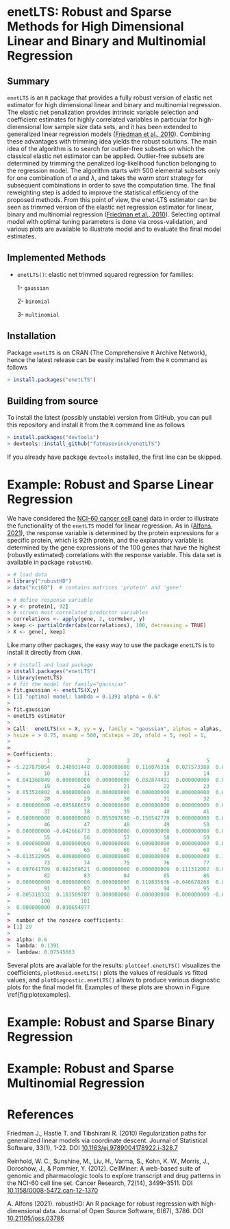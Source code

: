 # enetLTS: Robust and Sparse Methods for High Dimensional Linear and Binary and Multinomial Regression

## Summary

`enetLTS` is an `R` package that provides a fully robust version of 
elastic net estimator for high dimensional linear and binary and multinomial regression. 
The elastic net penalization provides 
intrinsic variable selection and coefficient estimates for highly correlated 
variables in particular for high-dimensional low sample size 
data sets, and it has been extended to generalized linear regression models 
([Friedman et al., 2010](https://www.jstatsoft.org/article/download/v033i01/361)). 
Combining these advantages with trimming idea yields the robust solutions.
The main idea of the algorithm is to search for outlier-free subsets on which the classical elastic 
net estimator can be applied. Outlier-free subsets are determined by trimming 
the penalized log-likelihood function belonging to the regression model. 
The algorithm starts with 500 elemental subsets
only for one combination of $\alpha$ and $\lambda$, and takes the *warm start* strategy
for subsequent combinations in order to save the computation time.
The final reweighting step is added to improve the statistical 
efficiency of the proposed methods. 
From this point of view, the enet-LTS estimator can be seen as trimmed version 
of the elastic net regression estimator for linear, binary and multinomial 
regression ([Friedman et al., 2010](https://www.jstatsoft.org/article/download/v033i01/361)). 
Selecting optimal model with optimal tuning parameters is done via cross-validation, 
and various plots are available to illustrate model and to evaluate the 
final model estimates. 

## Implemented Methods 

- `enetLTS()`: elastic net trimmed squared regression for families:

   1- `gaussian`

   2- `binomial`
   
   3- `multinomial`
                                                                  

## Installation

Package `enetLTS` is on CRAN (The Comprehensive `R` Archive Network), hence the latest release can be easily installed from the `R` command as follows

```R
> install.packages("enetLTS")
```

## Building from source

To install the latest (possibly unstable) version from GitHub, you can pull this repository and install it from the `R` command line as follows

```R
> install.packages("devtools")
> devtools::install_github("fatmasevinck/enetLTS")
```

If you already have package `devtools` installed, the first line can be skipped.


# Example: Robust and Sparse Linear Regression

We have considered the [NCI-60 cancer cell panel](https://discover.nci.nih.gov/cellminer/) data in order to illustrate the functionality of the `enetLTS` model for linear regression. As in ([Alfons, 2021](https://joss.theoj.org/papers/10.21105/joss.03786)), the response variable is determined by the protein expressions for a specific protein, which is 92th protein, and
the explanatory variable is determined by the gene expressions of the 100 genes that have the highest (robustly estimated) correlations with the response variable. This data set is available in package `robustHD`.

```R
> # load data
> library("robustHD")
> data("nci60")  # contains matrices 'protein' and 'gene'

> # define response variable
> y <- protein[, 92]
> # screen most correlated predictor variables
> correlations <- apply(gene, 2, corHuber, y)
> keep <- partialOrder(abs(correlations), 100, decreasing = TRUE)
> X <- gene[, keep]
```

Like many other packages, the easy way to use the package `enetLTS` is to install it directly from `CRAN`. 

```R
> # install and load package
> install.packages("enetLTS")
> library(enetLTS)
> # fit the model for family="gaussian"
> fit.gaussian <- enetLTS(X,y)
> [1] "optimal model: lambda = 0.1391 alpha = 0.6"
>
> fit.gaussian
> enetLTS estimator 
>
> Call:  enetLTS(xx = X, yy = y, family = "gaussian", alphas = alphas,      lambdas = lambdas, lambdaw = NULL, intercept = TRUE, scal = TRUE,  
> hsize = > 0.75, nsamp = 500, nCsteps = 20, nfold = 5, repl = 1,      ncores = 1, tol = -1e+06, seed = NULL, crit.plot = TRUE) 
> 
>
> Coefficients:
>            1            2            3            4            5            6            7            8            9 
> -5.227875054  0.240931448  0.000000000  0.116076316  0.027573388  0.000000000  0.000000000  0.000000000  0.000000000 
>           10           11           12           13           14           15           16           17           18 
>  0.041368849  0.000000000  0.000000000  0.032874491  0.000000000  0.000000000  0.000000000  0.000000000  0.391369317 
>           19           20           21           22           23           24           25           26           27 
>  0.053524802  0.000000000  0.000000000  0.000000000  0.000000000  0.028517873 -0.257094024  0.000000000  0.000000000 
>           28           29           30           31           32           33           34           35           36 
>  0.000000000 -0.095686659  0.000000000  0.000000000  0.000000000  0.093010871  0.000000000  0.000000000  0.000000000 
>           37           38           39           40           41           42           43           44           45 
>  0.000000000  0.000000000  0.055097698 -0.158542779  0.000000000  0.000000000  0.000000000  0.000000000  0.000000000 
>           46           47           48           49           50           51           52           53           54 
>  0.000000000 -0.042666773  0.000000000  0.000000000  0.000000000  0.000000000  0.000000000  0.000000000  0.000000000 
>           55           56           57           58           59           60           61           62           63 
>  0.000000000  0.000000000  0.000000000  0.000000000  0.000000000  0.000000000  0.000000000  0.000000000  0.000000000 
>           64           65           66           67           68           69           70           71           72 
> -0.013522905  0.000000000  0.000000000  0.000000000  0.000000000  0.129058794  0.000000000  0.088705925  0.000000000 
>           73           74           75           76           77           78           79           80           81 
>  0.097641709  0.082569621  0.000000000  0.000000000  0.111312062  0.000000000  0.000000000  0.000000000  0.000000000 
>           82           83           84           85           86           87           88           89           90 
>  0.000000000  0.000000000  0.000000000  0.119835636 -0.046678268  0.000000000 -0.049993645  0.000000000  0.000000000 
>           91           92           93           94           95           96           97           98           99 
>  0.005319332  0.183509787  0.000000000  0.000000000  0.000000000 -0.002034250  0.000000000  0.000000000  0.040520680 
>          100          101 
>  0.000000000  0.030654977 
> 
>  number of the nonzero coefficients:
> [1] 29
> 
>  alpha: 0.6
>  lambda: 0.1391
>  lambdaw: 0.07545663
```

Several plots are available for the results: `plotCoef.enetLTS()` visualizes the coefficients, 
`plotResid.enetLTS()` plots the values of residuals vs fitted values, 
and `plotDiagnostic.enetLTS()` allows to produce various diagnostic
plots for the final model fit. 
Examples of these plots are shown in Figure \ref{fig:plotexamples}.

# Example: Robust and Sparse Binary Regression 

# Example: Robust and Sparse Multinomial Regression

# References 

Friedman J., Hastie T. and Tibshirani R. (2010) Regularization paths for generalized linear models via coordinate descent. Journal of Statistical Software, 33(1), 1-22. DOI
[10.1163/ej.9789004178922.i-328.7](https://www.jstatsoft.org/article/download/v033i01/361)

Reinhold, W. C., Sunshine, M., Liu, H., Varma, S., Kohn, K. W., Morris, J., Doroshow, J., &
Pommier, Y. (2012). CellMiner: A web-based suite of genomic and pharmacologic tools to
explore transcript and drug patterns in the NCI-60 cell line set. Cancer Research, 72(14),
3499–3511. DOI
[10.1158/0008-5472.can-12-1370](https://pubmed.ncbi.nlm.nih.gov/22802077/)

A. Alfons (2021). robustHD: An R package for robust regression with high-dimensional data. 
Journal of Open Source Software, 6(67), 3786. DOI
[10.21105/joss.03786](https://joss.theoj.org/papers/10.21105/joss.03786)
